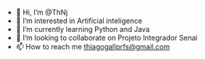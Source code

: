 - 👋 Hi, I’m @ThNj
- 👀 I’m interested in Artificial inteligence 
- 🌱 I’m currently learning  Python and Java
- 💞️ I’m looking to collaborate on Projeto Integrador Senai
- 📫 How to reach me thiagogallprfs@gmail.com


<!---
ThNj/ThNj is a ✨ special ✨ repository because its `README.md` (this file) appears on your GitHub profile.
You can click the Preview link to take a look at your changes.
--->
